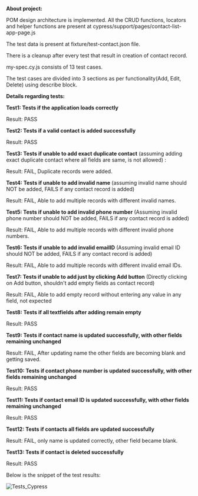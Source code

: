 **About project:**

POM design architecture is implemented. All the CRUD functions, locators and helper functions are present at cypress/support/pages/contact-list-app-page.js

The test data is present at fixture/test-contact.json file.

There is a cleanup after every test that result in creation of contact record.

my-spec.cy.js consists of 13 test cases.

The test cases are divided into 3 sections as per functionality(Add, Edit, Delete) using describe block.



**Details regarding tests:**

**Test1: Tests if the application loads correctly**

Result: PASS


**Test2: Tests if a valid contact is added successfully** 

Result: PASS


**Test3: Tests if unable to add exact duplicate contact** (assuming adding exact duplicate contact where all fields are same, is not allowed) : 

Result: FAIL, Duplicate records were added.


**Test4: Tests if unable to add invalid name** (assuming invalid name should NOT be added, FAILS if any contact record is added)

Result: FAIL, Able to add multiple records with different invalid names.


**Test5: Tests if unable to add invalid phone number** (Assuming invalid phone number should NOT be added, FAILS if any contact record is added)

Result: FAIL, Able to add multiple records with different invalid phone numbers.


**Test6: Tests if unable to add invalid emailID** (Assuming invalid email ID should NOT be added, FAILS if any contact record is added)

Result: FAIL, Able to add multiple records with different invalid email IDs.


**Test7: Tests if unable to add just by clicking Add button** (Directly clicking on Add button, shouldn't add empty fields as contact record)

Result: FAIL, Able to add empty record without entering any value in any field, not expected


**Test8: Tests if all textfields after adding remain empty**

Result: PASS


**Test9: Tests if contact name is updated successfully, with other fields remaining unchanged**

Result: FAIL, After updating name the other fields are becoming blank and getting saved.


**Test10: Tests if contact phone number is updated successfully, with other fields remaining unchanged**

Result: PASS


**Test11: Tests if contact email ID is updated successfully, with other fields remaining unchanged**

Result: PASS


**Test12: Tests if contacts all fields are updated successfully**

Result: FAIL, only name is updated correctly, other field became blank.


**Test13: Tests if contact is deleted successfully**

Result: PASS



Below is the snippet of the test results:

![Tests_Cypress](https://github.com/jain-anukriti/Interview-Test-Cypress/assets/139177735/458050ea-9fba-4ff4-a411-b3e4e178b95d)



